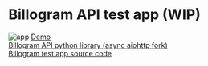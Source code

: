 # Billogram API test app (WIP)
![app](/20201122_billogram_app_1.png)
[Demo](https://everalerta.com/demo/billogram)<br>
[Billogram API python library (async aiohttp fork)](https://github.com/aleksandr-kiriushin/billogram-v2-api-python-lib)<br>
[Billogram test app source code](https://github.com/aleksandr-kiriushin/billogram-test-app)<br>